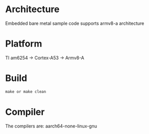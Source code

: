 # Architecture
Embedded bare metal sample code supports armv8-a architecture

# Platform
TI am6254 -> Cortex-A53 -> Armv8-A

# Build
```c
make or make clean
```

# Compiler
The compilers are: aarch64-none-linux-gnu
